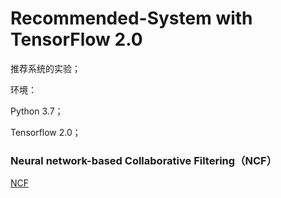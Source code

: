 # Recommended-System with TensorFlow 2.0

推荐系统的实验；

环境：

Python 3.7；

Tensorflow 2.0；



### Neural network-based Collaborative Filtering（NCF）

[NCF](NCF)